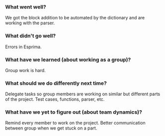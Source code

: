 ### What went well?
We got the block addition to be automated by the dictionary and are working with the parser.

### What didn't go well?
Errors in Esprima.

### What have we learned (about working as a group)?
Group work is hard.

### What should we do differently next time?
Delegate tasks so group members are working on similar but different parts of the project. Test cases, functions, parser, etc.

### What have we yet to figure out (about team dynamics)?
Remind every member to work on the project. Better communication between group when we get stuck on a part.
